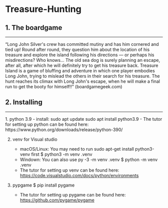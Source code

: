 # Treasure-Hunting

## 1. The boardgame
<hr style="solid gray">
“Long John Silver's crew has committed mutiny and has him cornered and tied up!
Round after round, they question him about the location of his treasure and explore the island following his directions — or perhaps his misdirections? Who knows... The old sea dog is surely planning an escape, after all, after which he will definitely try to get his treasure back. Treasure Island is a game of bluffing and adventure in which one player embodies Long John, trying to mislead the others in their search for his treasure. The hunt reaches its climax with Long John's escape, when he will make a final run to get the booty for himself!!” (boardgamegeek.com)


## 2. Installing
<hr style="solid gray">
1. python 3.9
   - install:  sudo apt update
               sudo apt install python3.9
   - The tutor for setting up python can be found here: https://www.python.org/downloads/release/python-390/ 
   
2. venv for Visual studio
   - macOS/Linux: You may need to run sudo apt-get install python3-venv first
      $ python3 -m venv .venv
   - Windown: You can also use py -3 -m venv .venv
      $ python -m venv .venv
   - The tutor for setting up venv can be found here: https://code.visualstudio.com/docs/python/environments 
    
3. pypgame
      $ pip install pygame
   - The tutor for setting up pygame can be found here: https://github.com/pygame/pygame





